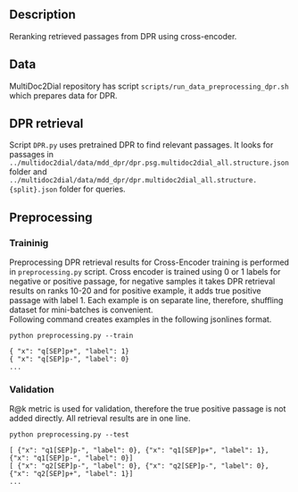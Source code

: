## Description

Reranking retrieved passages from DPR using cross-encoder.

## Data

MultiDoc2Dial repository has script `scripts/run_data_preprocessing_dpr.sh` which prepares data for DPR.

## DPR retrieval

Script `DPR.py` uses pretrained DPR to find relevant passages. It looks for passages
in  `../multidoc2dial/data/mdd_dpr/dpr.psg.multidoc2dial_all.structure.json` folder
and `../multidoc2dial/data/mdd_dpr/dpr.multidoc2dial_all.structure.{split}.json` folder for queries.

## Preprocessing

### Traininig

Preprocessing DPR retrieval results for Cross-Encoder training is performed in `preprocessing.py` script. Cross encoder
is trained using 0 or 1 labels for negative or positive passage, for negative samples it takes DPR retrieval results on
ranks 10-20 and for positive example, it adds true positive passage with label 1. Each example is on separate line,
therefore, shuffling dataset for mini-batches is convenient.  
Following command creates examples in the following jsonlines format.

`python preprocessing.py --train`

```jsonlines
{ "x": "q[SEP]p+", "label": 1}
{ "x": "q[SEP]p-", "label": 0}
...
```

### Validation

R@k metric is used for validation, therefore the true positive passage is not added directly. All retrieval results are
in one line.

`python preprocessing.py --test`

```jsonlines
[ {"x": "q1[SEP]p-", "label": 0}, {"x": "q1[SEP]p+", "label": 1}, {"x": "q1[SEP]p-", "label": 0}]
[ {"x": "q2[SEP]p-", "label": 0}, {"x": "q2[SEP]p-", "label": 0}, {"x": "q2[SEP]p+", "label": 1}]
...
```